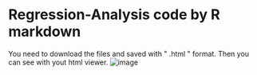 # Regression-Analysis code by R markdown
You need to download the files and saved with " .html " format.
Then you can see with yout html viewer.
![image](https://user-images.githubusercontent.com/101182303/226657264-9b2cb45b-841e-42fc-98de-8cbe086776e3.png)
